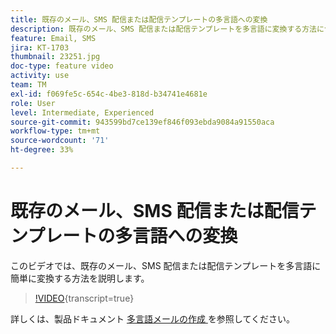 ```yaml
---
title: 既存のメール、SMS 配信または配信テンプレートの多言語への変換
description: 既存のメール、SMS 配信または配信テンプレートを多言語に変換する方法について説明します。
feature: Email, SMS
jira: KT-1703
thumbnail: 23251.jpg
doc-type: feature video
activity: use
team: TM
exl-id: f069fe5c-654c-4be3-818d-b34741e4681e
role: User
level: Intermediate, Experienced
source-git-commit: 943599bd7ce139ef846f093ebda9084a91550aca
workflow-type: tm+mt
source-wordcount: '71'
ht-degree: 33%

---
```


# 既存のメール、SMS 配信または配信テンプレートの多言語への変換

このビデオでは、既存のメール、SMS 配信または配信テンプレートを多言語に簡単に変換する方法を説明します。

>[!VIDEO](https://video.tv.adobe.com/v/23251?learn=on){transcript=true}

詳しくは、製品ドキュメント [ 多言語メールの作成 ](https://experienceleague.adobe.com/docs/campaign-standard/using/communication-channels/email-messages/creating-a-multilingual-email.html?lang=en) を参照してください。
